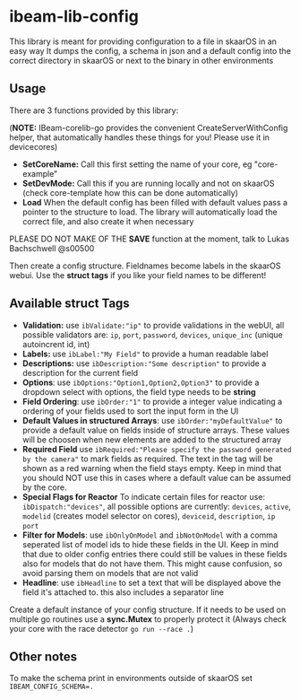 # ibeam-lib-config


This library is meant for providing configuration to a file in skaarOS in an easy way
It dumps the config, a schema in json and a default config into the correct directory in skaarOS or next to the binary in other environments

## Usage 

There are 3 functions provided by this library:

(**NOTE:** IBeam-corelib-go provides the convenient CreateServerWithConfig helper, that automatically handles these things for you! Please use it in devicecores)


- **SetCoreName:** Call this first setting the name of your core, eg "core-example"
- **SetDevMode:** Call this if you are running locally and not on skaarOS (check core-template how this can be done automatically)
- **Load** When the default config has been filled with default values pass a pointer to the structure to load. The library will automatically load the correct file, and also create it when necessary

PLEASE DO NOT MAKE OF THE **SAVE** function at the moment, talk to Lukas Bachschwell @s00500

Then create a config structure. Fieldnames become labels in the skaarOS webui. Use the **struct tags** if you like your field names to be different!

## Available struct Tags

* **Validation:** use `ibValidate:"ip"` to provide validations in the webUI, all possible validators are: `ip`, `port`, `password`, `devices`, `unique_inc` (unique autoincrent id, int)
* **Labels:** use `ibLabel:"My Field"` to provide a human readable label
* **Descriptions:** use `ibDescription:"Some description"` to provide a description for the current field
* **Options**: use `ibOptions:"Option1,Option2,Option3"` to provide a dropdown select with options, the field type needs to be **string**
* **Field Ordering**: use `ibOrder:"1"` to provide a integer value indicating a ordering of your fields used to sort the input form in the UI
* **Default Values in structured Arrays**: use `ibOrder:"myDefaultValue"` to provide a default value on fields inside of structure arrays. These values will be choosen when new elements are added to the structured array
* **Required Field** use `ibRequired:"Please specify the password generated by the camera"` to mark fields as required. The text in the tag will be shown as a red warning when the field stays empty. Keep in mind that you should NOT use this in cases where a default value can be assumed by the core.
* **Special Flags for Reactor**  To indicate certain files for reactor use: `ibDispatch:"devices"`, all possible options are currently: `devices`, `active`, `modelid` (creates model selector on cores), `deviceid`, `description`, `ip` `port`
* **Filter for Models**: use `ibOnlyOnModel` and `ibNotOnModel` with a comma seperated list of model ids to hide these fields in the UI. Keep in mind that due to older config entries there could still be values in these fields also for models that do not have them. This might cause confusion, so avoid parsing them on models that are not valid
* **Headline**: use `ibHeadline` to set a text that will be displayed above the field it's attached to. this also includes a separator line
 
Create a default instance of your config structure. If it needs to be used on multiple go routines use a **sync.Mutex** to properly protect it (Always check your core with the race detector `go run --race .`)

## Other notes

To make the schema print in environments outside of skaarOS set `IBEAM_CONFIG_SCHEMA=.`

